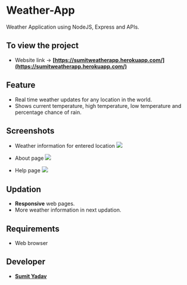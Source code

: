 # Weather-App
Weather Application using NodeJS, Express and APIs.

## To view the project
* Website link -> **[https://sumitweatherapp.herokuapp.com/](https://sumitweatherapp.herokuapp.com/)**


## Feature
* Real time weather updates for any location in the world. 
* Shows current temperature, high temperature, low temperature and percentage chance of rain.


## Screenshots 
* Weather information for entered location
        <img src="https://github.com/sumiie24/Weather-App-/blob/master/screenshots/weather.png" />

* About page
        <img src="https://github.com/sumiie24/Weather-App-/blob/master/screenshots/about.png" />

* Help page
        <img src="https://github.com/sumiie24/Weather-App-/blob/master/screenshots/help.png" />


## Updation
* **Responsive** web pages.
* More weather information in next updation.


## Requirements
* Web browser


## Developer 
* **[Sumit Yadav](https://www.linkedin.com/in/sumiie24/)**



